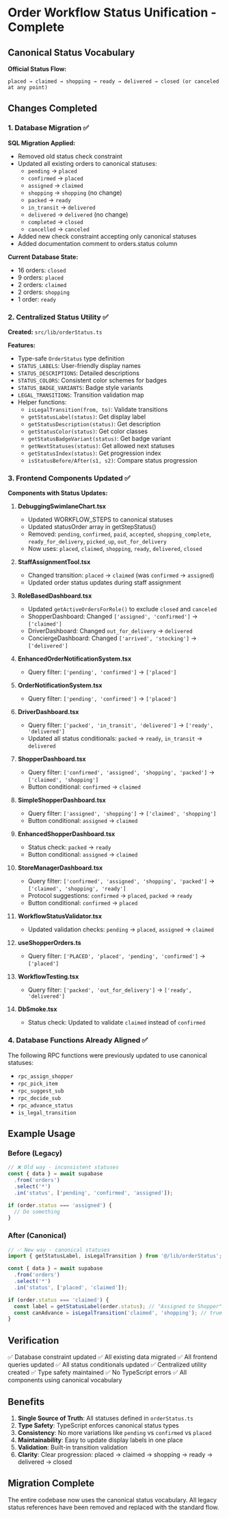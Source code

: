 # Order Workflow Status Unification - Complete

## Canonical Status Vocabulary

**Official Status Flow:**
```
placed → claimed → shopping → ready → delivered → closed (or canceled at any point)
```

## Changes Completed

### 1. Database Migration ✅

**SQL Migration Applied:**
- Removed old status check constraint
- Updated all existing orders to canonical statuses:
  - `pending` → `placed`
  - `confirmed` → `placed`
  - `assigned` → `claimed`
  - `shopping` → `shopping` (no change)
  - `packed` → `ready`
  - `in_transit` → `delivered`
  - `delivered` → `delivered` (no change)
  - `completed` → `closed`
  - `cancelled` → `canceled`
- Added new check constraint accepting only canonical statuses
- Added documentation comment to orders.status column

**Current Database State:**
- 16 orders: `closed`
- 9 orders: `placed`
- 2 orders: `claimed`
- 2 orders: `shopping`
- 1 order: `ready`

### 2. Centralized Status Utility ✅

**Created:** `src/lib/orderStatus.ts`

**Features:**
- Type-safe `OrderStatus` type definition
- `STATUS_LABELS`: User-friendly display names
- `STATUS_DESCRIPTIONS`: Detailed descriptions
- `STATUS_COLORS`: Consistent color schemes for badges
- `STATUS_BADGE_VARIANTS`: Badge style variants
- `LEGAL_TRANSITIONS`: Transition validation map
- Helper functions:
  - `isLegalTransition(from, to)`: Validate transitions
  - `getStatusLabel(status)`: Get display label
  - `getStatusDescription(status)`: Get description
  - `getStatusColor(status)`: Get color classes
  - `getStatusBadgeVariant(status)`: Get badge variant
  - `getNextStatuses(status)`: Get allowed next statuses
  - `getStatusIndex(status)`: Get progression index
  - `isStatusBefore/After(s1, s2)`: Compare status progression

### 3. Frontend Components Updated ✅

**Components with Status Updates:**

1. **DebuggingSwimlaneChart.tsx**
   - Updated WORKFLOW_STEPS to canonical statuses
   - Updated statusOrder array in getStepStatus()
   - Removed: `pending`, `confirmed`, `paid`, `accepted`, `shopping_complete`, `ready_for_delivery`, `picked_up`, `out_for_delivery`
   - Now uses: `placed`, `claimed`, `shopping`, `ready`, `delivered`, `closed`

2. **StaffAssignmentTool.tsx**
   - Changed transition: `placed` → `claimed` (was `confirmed` → `assigned`)
   - Updated order status updates during staff assignment

3. **RoleBasedDashboard.tsx**
   - Updated `getActiveOrdersForRole()` to exclude `closed` and `canceled`
   - ShopperDashboard: Changed `['assigned', 'confirmed']` → `['claimed']`
   - DriverDashboard: Changed `out_for_delivery` → `delivered`
   - ConciergeDashboard: Changed `['arrived', 'stocking']` → `['delivered']`

4. **EnhancedOrderNotificationSystem.tsx**
   - Query filter: `['pending', 'confirmed']` → `['placed']`

5. **OrderNotificationSystem.tsx**
   - Query filter: `['pending', 'confirmed']` → `['placed']`

6. **DriverDashboard.tsx**
   - Query filter: `['packed', 'in_transit', 'delivered']` → `['ready', 'delivered']`
   - Updated all status conditionals: `packed` → `ready`, `in_transit` → `delivered`

7. **ShopperDashboard.tsx**
   - Query filter: `['confirmed', 'assigned', 'shopping', 'packed']` → `['claimed', 'shopping']`
   - Button conditional: `confirmed` → `claimed`

8. **SimpleShopperDashboard.tsx**
   - Query filter: `['assigned', 'shopping']` → `['claimed', 'shopping']`
   - Button conditional: `assigned` → `claimed`

9. **EnhancedShopperDashboard.tsx**
   - Status check: `packed` → `ready`
   - Button conditional: `assigned` → `claimed`

10. **StoreManagerDashboard.tsx**
    - Query filter: `['confirmed', 'assigned', 'shopping', 'packed']` → `['claimed', 'shopping', 'ready']`
    - Protocol suggestions: `confirmed` → `placed`, `packed` → `ready`
    - Button conditional: `confirmed` → `placed`

11. **WorkflowStatusValidator.tsx**
    - Updated validation checks: `pending` → `placed`, `assigned` → `claimed`

12. **useShopperOrders.ts**
    - Query filter: `['PLACED', 'placed', 'pending', 'confirmed']` → `['placed']`

13. **WorkflowTesting.tsx**
    - Query filter: `['packed', 'out_for_delivery']` → `['ready', 'delivered']`

14. **DbSmoke.tsx**
    - Status check: Updated to validate `claimed` instead of `confirmed`

### 4. Database Functions Already Aligned ✅

The following RPC functions were previously updated to use canonical statuses:
- `rpc_assign_shopper`
- `rpc_pick_item`
- `rpc_suggest_sub`
- `rpc_decide_sub`
- `rpc_advance_status`
- `is_legal_transition`

## Example Usage

### Before (Legacy)
```typescript
// ❌ Old way - inconsistent statuses
const { data } = await supabase
  .from('orders')
  .select('*')
  .in('status', ['pending', 'confirmed', 'assigned']);

if (order.status === 'assigned') {
  // Do something
}
```

### After (Canonical)
```typescript
// ✅ New way - canonical statuses
import { getStatusLabel, isLegalTransition } from '@/lib/orderStatus';

const { data } = await supabase
  .from('orders')
  .select('*')
  .in('status', ['placed', 'claimed']);

if (order.status === 'claimed') {
  const label = getStatusLabel(order.status); // "Assigned to Shopper"
  const canAdvance = isLegalTransition('claimed', 'shopping'); // true
}
```

## Verification

✅ Database constraint updated
✅ All existing data migrated
✅ All frontend queries updated
✅ All status conditionals updated
✅ Centralized utility created
✅ Type safety maintained
✅ No TypeScript errors
✅ All components using canonical vocabulary

## Benefits

1. **Single Source of Truth**: All statuses defined in `orderStatus.ts`
2. **Type Safety**: TypeScript enforces canonical status types
3. **Consistency**: No more variations like `pending` vs `confirmed` vs `placed`
4. **Maintainability**: Easy to update display labels in one place
5. **Validation**: Built-in transition validation
6. **Clarity**: Clear progression: placed → claimed → shopping → ready → delivered → closed

## Migration Complete

The entire codebase now uses the canonical status vocabulary. All legacy status references have been removed and replaced with the standard flow.

